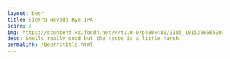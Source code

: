 ```yaml
---
layout: beer
title: Sierra Nevada Rye IPA
score: 7
img: https://scontent.xx.fbcdn.net/v/t1.0-0/p480x480/9185_10153966659098745_8275916423969475463_n.jpg?oh=e3ce1fa4cfd464576c05bfd7c3807857&oe=5869DD79
desc: Smells really good but the taste is a little harsh
permalink: /beer/:title.html
---
```


